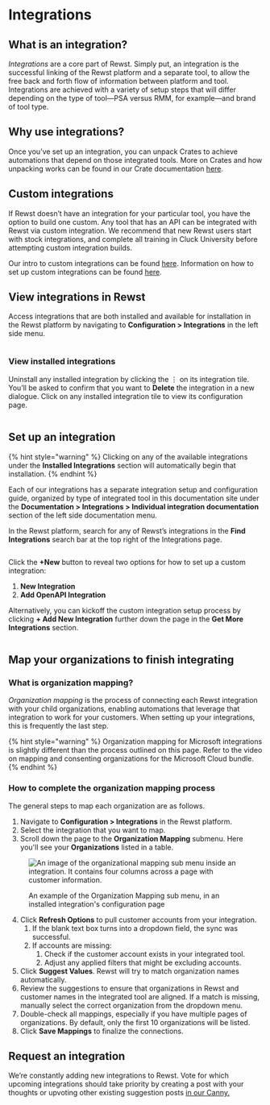 # Integrations

## What is an integration?

_Integrations_ are a core part of Rewst. Simply put, an integration is the successful linking of the Rewst platform and a separate tool, to allow the free back and forth flow of information between platform and tool. Integrations are achieved with a variety of setup steps that will differ depending on the type of tool—PSA versus RMM, for example—and brand of tool type.

## Why use integrations?

Once you’ve set up an integration, you can unpack Crates to achieve automations that depend on those integrated tools. More on Crates and how unpacking works can be found in our Crate documentation [here](https://docs.rewst.help/prebuilt-automations/crates).

## Custom integrations

If Rewst doesn’t have an integration for your particular tool, you have the option to build one custom. Any tool that has an API can be integrated with Rewst via custom integration. We recommend that new Rewst users start with stock integrations, and complete all training in Cluck University before attempting custom integration builds.

Our intro to custom integrations can be found [here](https://docs.rewst.help/documentation/integrations/custom-integrations). Information on how to set up custom integrations can be found [here](https://docs.rewst.help/documentation/integrations/custom-integrations/custom-integrations-v2).

## View integrations in Rewst

Access integrations that are both installed and available for installation in the Rewst platform by navigating to **Configuration > Integrations** in the left side menu.

<figure><img src="../../.gitbook/assets/Screenshot 2025-02-05 at 4.12.30 PM.png" alt=""><figcaption></figcaption></figure>

### View installed integrations

Uninstall any installed integration by clicking the ⋮ on its integration tile. You’ll be asked to confirm that you want to **Delete** the integration in a new dialogue. Click on any installed integration tile to view its configuration page.

<figure><img src="../../.gitbook/assets/Screenshot 2025-02-05 at 4.13.05 PM.png" alt=""><figcaption></figcaption></figure>

## Set up an integration

{% hint style="warning" %}
Clicking on any of the available integrations under the **Installed Integrations** section will automatically begin that installation.
{% endhint %}

Each of our integrations has a separate integration setup and configuration guide, organized by type of integrated tool in this documentation site under the **Documentation > Integrations > Individual integration documentation** section of the left side documentation menu.

In the Rewst platform, search for any of Rewst’s integrations in the **Find Integrations** search bar at the top right of the Integrations page.

<figure><img src="../../.gitbook/assets/Screenshot 2025-02-05 at 4.20.10 PM.png" alt=""><figcaption></figcaption></figure>

Click the **+New** button to reveal two options for how to set up a custom integration:

1. **New Integration**
2. **Add OpenAPI Integration**

Alternatively, you can kickoff the custom integration setup process by clicking **+ Add New Integration** further down the page in the **Get More Integrations** section.

<figure><img src="../../.gitbook/assets/Screenshot 2025-02-05 at 4.20.53 PM.png" alt=""><figcaption></figcaption></figure>

## Map your organizations to finish integrating

### What is organization mapping?

_Organization mapping_ is the process of connecting each Rewst integration with your child organizations, enabling automations that leverage that integration to work for your customers. When setting up your integrations, this is frequently the last step.

{% hint style="warning" %}
Organization mapping for Microsoft integrations is slightly different than the process outlined on this page. Refer to the video on mapping and consenting organizations for the Microsoft Cloud bundle.
{% endhint %}

### How to complete the organization mapping process

The general steps to map each organization are as follows.

1. Navigate to **Configuration > Integrations** in the Rewst platform.
2. Select the integration that you want to map.
3. Scroll down the page to the **Organization Mapping** submenu. Here you'll see your **Organizations** listed in a table.

<figure><img src="../../.gitbook/assets/Screenshot 2025-02-21 at 10.48.43 AM.png" alt="An image of the organizational mapping sub menu inside an integration. It contains four columns across a page with customer information."><figcaption><p>An example of the Organization Mapping sub menu, in an installed integration's configuration page</p></figcaption></figure>

4. Click **Refresh Options** to pull customer accounts from your integration.&#x20;
   1. If the blank text box turns into a dropdown field, the sync was successful.
   2. If accounts are missing:&#x20;
      1. Check if the customer account exists in your integrated tool.
      2. Adjust any applied filters that might be excluding accounts.
5. Click **Suggest Values**. Rewst will try to match organization names automatically.
6. Review the suggestions to ensure that organizations in Rewst and customer names in the integrated tool are aligned. If a match is missing, manually select the correct organization from the dropdown menu.
7. Double-check all mappings, especially if you have multiple pages of organizations. By default, only the first 10 organizations will be listed.
8. Click **Save Mappings** to finalize the connections.

## Request an integration

We’re constantly adding new integrations to Rewst. Vote for which upcoming integrations should take priority by creating a post with your thoughts or upvoting other existing suggestion posts [in our Canny.](https://rewst.canny.io/integrations)
